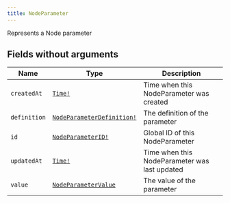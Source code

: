 ```yaml
---
title: NodeParameter
---
```


Represents a Node parameter

## Fields without arguments

| Name | Type | Description |
|------|------|-------------|
| `createdAt` | [`Time!`](../scalar/time.md) | Time when this NodeParameter was created |
| `definition` | [`NodeParameterDefinition!`](../object/nodeparameterdefinition.md) | The definition of the parameter |
| `id` | [`NodeParameterID!`](../scalar/nodeparameterid.md) | Global ID of this NodeParameter |
| `updatedAt` | [`Time!`](../scalar/time.md) | Time when this NodeParameter was last updated |
| `value` | [`NodeParameterValue`](../union/nodeparametervalue.md) | The value of the parameter |

